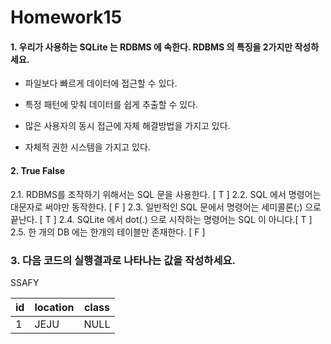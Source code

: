 # Homework15

#### 1. 우리가 사용하는 SQLite 는 RDBMS 에 속한다. RDBMS 의 특징을 2가지만 작성하세요.

- 파일보다 빠르게 데이터에 접근할 수 있다.

- 특정 패턴에 맞춰 데이터를 쉽게 추출할 수 있다.

- 많은 사용자의 동시 접근에 자체 해결방법을 가지고 있다.
- 자체적 권한 시스템을 가지고 있다.



#### 2. True False

2.1. RDBMS를 조작하기 위해서는 SQL 문을 사용한다. [ T ]
2.2. SQL 에서 명령어는 대문자로 써야만 동작한다. [ F ]
2.3. 일반적인 SQL 문에서 명령어는 세미콜론(;) 으로 끝난다. [ T ]
2.4. SQLite 에서 dot(.) 으로 시작하는 명령어는 SQL 이 아니다.[ T ]
2.5. 한 개의 DB 에는 한개의 테이블만 존재한다. [ F ]



### 3. 다음 코드의 실행결과로 나타나는 값을 작성하세요.

SSAFY

| id   | location | class |
| ---- | -------- | ----- |
| 1    | JEJU     | NULL  |

